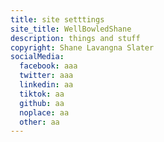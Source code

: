 ```yaml
---
title: site setttings
site_title: WellBowledShane
description: things and stuff
copyright: Shane Lavangna Slater
socialMedia:
  facebook: aaa
  twitter: aaa
  linkedin: aa
  tiktok: aa
  github: aa
  noplace: aa
  other: aa
---
```

